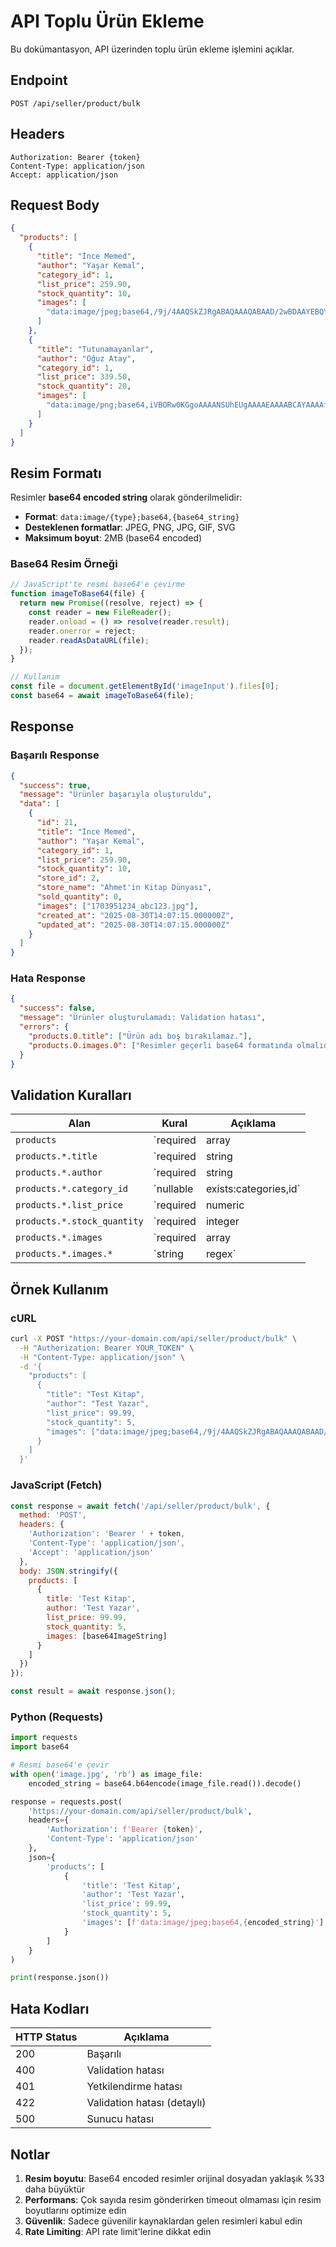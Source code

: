 # API Toplu Ürün Ekleme

Bu dokümantasyon, API üzerinden toplu ürün ekleme işlemini açıklar.

## Endpoint

```
POST /api/seller/product/bulk
```

## Headers

```
Authorization: Bearer {token}
Content-Type: application/json
Accept: application/json
```

## Request Body

```json
{
  "products": [
    {
      "title": "İnce Memed",
      "author": "Yaşar Kemal",
      "category_id": 1,
      "list_price": 259.90,
      "stock_quantity": 10,
      "images": [
        "data:image/jpeg;base64,/9j/4AAQSkZJRgABAQAAAQABAAD/2wBDAAYEBQYFBAYGBQYHBwYIChAKCgkJChQODwwQFxQYGBcUFhYaHSUfGhsjHBYWICwgIyYnKSopGR8tMC0oMCUoKSj/2wBDAQcHBwoIChMKChMoGhYaKCgoKCgoKCgoKCgoKCgoKCgoKCgoKCgoKCgoKCgoKCgoKCgoKCgoKCgoKCgoKCgoKCj/wAARCAABAAEDASIAAhEBAxEB/8QAFQABAQAAAAAAAAAAAAAAAAAAAAv/xAAUEAEAAAAAAAAAAAAAAAAAAAAA/8QAFQEBAQAAAAAAAAAAAAAAAAAAAAX/xAAUEQEAAAAAAAAAAAAAAAAAAAAA/9oADAMBAAIRAxEAPwCdABmX/9k="
      ]
    },
    {
      "title": "Tutunamayanlar",
      "author": "Oğuz Atay",
      "category_id": 1,
      "list_price": 339.50,
      "stock_quantity": 20,
      "images": [
        "data:image/png;base64,iVBORw0KGgoAAAANSUhEUgAAAAEAAAABCAYAAAAfFcSJAAAADUlEQVR42mNkYPhfDwAChwGA60e6kgAAAABJRU5ErkJggg=="
      ]
    }
  ]
}
```

## Resim Formatı

Resimler **base64 encoded string** olarak gönderilmelidir:

- **Format**: `data:image/{type};base64,{base64_string}`
- **Desteklenen formatlar**: JPEG, PNG, JPG, GIF, SVG
- **Maksimum boyut**: 2MB (base64 encoded)

### Base64 Resim Örneği

```javascript
// JavaScript'te resmi base64'e çevirme
function imageToBase64(file) {
  return new Promise((resolve, reject) => {
    const reader = new FileReader();
    reader.onload = () => resolve(reader.result);
    reader.onerror = reject;
    reader.readAsDataURL(file);
  });
}

// Kullanım
const file = document.getElementById('imageInput').files[0];
const base64 = await imageToBase64(file);
```

## Response

### Başarılı Response

```json
{
  "success": true,
  "message": "Ürünler başarıyla oluşturuldu",
  "data": [
    {
      "id": 21,
      "title": "İnce Memed",
      "author": "Yaşar Kemal",
      "category_id": 1,
      "list_price": 259.90,
      "stock_quantity": 10,
      "store_id": 2,
      "store_name": "Ahmet'in Kitap Dünyası",
      "sold_quantity": 0,
      "images": ["1703951234_abc123.jpg"],
      "created_at": "2025-08-30T14:07:15.000000Z",
      "updated_at": "2025-08-30T14:07:15.000000Z"
    }
  ]
}
```

### Hata Response

```json
{
  "success": false,
  "message": "Ürünler oluşturulamadı: Validation hatası",
  "errors": {
    "products.0.title": ["Ürün adı boş bırakılamaz."],
    "products.0.images.0": ["Resimler geçerli base64 formatında olmalıdır."]
  }
}
```

## Validation Kuralları

| Alan | Kural | Açıklama |
|------|-------|----------|
| `products` | `required|array|min:1` | En az bir ürün olmalı |
| `products.*.title` | `required|string|max:255` | Ürün adı zorunlu |
| `products.*.author` | `required|string|max:255` | Yazar adı zorunlu |
| `products.*.category_id` | `nullable|exists:categories,id` | Kategori ID (opsiyonel) |
| `products.*.list_price` | `required|numeric|min:0` | Fiyat zorunlu ve pozitif |
| `products.*.stock_quantity` | `required|integer|min:0` | Stok miktarı zorunlu |
| `products.*.images` | `required|array|min:1` | En az bir resim zorunlu |
| `products.*.images.*` | `string|regex` | Base64 formatında resim |

## Örnek Kullanım

### cURL

```bash
curl -X POST "https://your-domain.com/api/seller/product/bulk" \
  -H "Authorization: Bearer YOUR_TOKEN" \
  -H "Content-Type: application/json" \
  -d '{
    "products": [
      {
        "title": "Test Kitap",
        "author": "Test Yazar",
        "list_price": 99.99,
        "stock_quantity": 5,
        "images": ["data:image/jpeg;base64,/9j/4AAQSkZJRgABAQAAAQABAAD/2wBDAAYEBQYFBAYGBQYHBwYIChAKCgkJChQODwwQFxQYGBcUFhYaHSUfGhsjHBYWICwgIyYnKSopGR8tMC0oMCUoKSj/2wBDAQcHBwoIChMKChMoGhYaKCgoKCgoKCgoKCgoKCgoKCgoKCgoKCgoKCgoKCgoKCgoKCgoKCgoKCgoKCgoKCgoKCj/wAARCAABAAEDASIAAhEBAxEB/8QAFQABAQAAAAAAAAAAAAAAAAAAAAv/xAAUEAEAAAAAAAAAAAAAAAAAAAAA/8QAFQEBAQAAAAAAAAAAAAAAAAAAAAX/xAAUEQEAAAAAAAAAAAAAAAAAAAAA/9oADAMBAAIRAxEAPwCdABmX/9k="]
      }
    ]
  }'
```

### JavaScript (Fetch)

```javascript
const response = await fetch('/api/seller/product/bulk', {
  method: 'POST',
  headers: {
    'Authorization': 'Bearer ' + token,
    'Content-Type': 'application/json',
    'Accept': 'application/json'
  },
  body: JSON.stringify({
    products: [
      {
        title: 'Test Kitap',
        author: 'Test Yazar',
        list_price: 99.99,
        stock_quantity: 5,
        images: [base64ImageString]
      }
    ]
  })
});

const result = await response.json();
```

### Python (Requests)

```python
import requests
import base64

# Resmi base64'e çevir
with open('image.jpg', 'rb') as image_file:
    encoded_string = base64.b64encode(image_file.read()).decode()

response = requests.post(
    'https://your-domain.com/api/seller/product/bulk',
    headers={
        'Authorization': f'Bearer {token}',
        'Content-Type': 'application/json'
    },
    json={
        'products': [
            {
                'title': 'Test Kitap',
                'author': 'Test Yazar',
                'list_price': 99.99,
                'stock_quantity': 5,
                'images': [f'data:image/jpeg;base64,{encoded_string}']
            }
        ]
    }
)

print(response.json())
```

## Hata Kodları

| HTTP Status | Açıklama |
|-------------|----------|
| 200 | Başarılı |
| 400 | Validation hatası |
| 401 | Yetkilendirme hatası |
| 422 | Validation hatası (detaylı) |
| 500 | Sunucu hatası |

## Notlar

1. **Resim boyutu**: Base64 encoded resimler orijinal dosyadan yaklaşık %33 daha büyüktür
2. **Performans**: Çok sayıda resim gönderirken timeout olmaması için resim boyutlarını optimize edin
3. **Güvenlik**: Sadece güvenilir kaynaklardan gelen resimleri kabul edin
4. **Rate Limiting**: API rate limit'lerine dikkat edin
